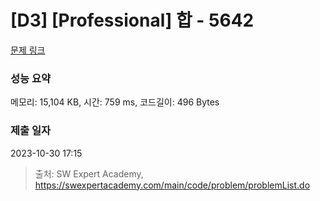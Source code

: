 # [D3] [Professional] 합 - 5642 

[문제 링크](https://swexpertacademy.com/main/code/problem/problemDetail.do?contestProbId=AWXQm2SqdxkDFAUo) 

### 성능 요약

메모리: 15,104 KB, 시간: 759 ms, 코드길이: 496 Bytes

### 제출 일자

2023-10-30 17:15



> 출처: SW Expert Academy, https://swexpertacademy.com/main/code/problem/problemList.do